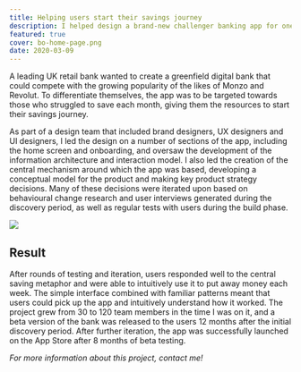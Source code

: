 ```yaml
---
title: Helping users start their savings journey
description: I helped design a brand-new challenger banking app for one of the UK’s best-known financial brands. 
featured: true
cover: bo-home-page.png
date: 2020-03-09
---
```


A leading UK retail bank wanted to create a greenfield digital bank that could compete with the growing popularity of the likes of Monzo and Revolut. To differentiate themselves, the app was to be targeted towards those who struggled to save each month, giving them the resources to start their savings journey.

As part of a design team that included brand designers, UX designers and UI designers, I led the design on a number of sections of the app, including the home screen and onboarding, and oversaw the development of the information architecture and interaction model. I also led the creation of the central mechanism around which the app was based, developing a conceptual model for the product and making key product strategy decisions. Many of these decisions were iterated upon based on behavioural change research and user interviews generated during the discovery period, as well as regular tests with users during the build phase.

![](https://cdn-images-1.medium.com/max/2000/1*djm02id1QPc-F4r-jnbQbg.jpeg)

## Result
After rounds of testing and iteration, users responded well to the central saving metaphor and were able to intuitively use it to put away money each week. The simple interface combined with familiar patterns meant that users could pick up the app and intuitively understand how it worked. The project grew from 30 to 120 team members in the time I was on it, and a beta version of the bank was released to the users 12 months after the initial discovery period. After further iteration, the app was successfully launched on the App Store after 8 months of beta testing.

*For more information about this project, contact me!*

